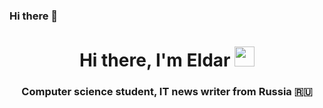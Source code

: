 ### Hi there 👋

<h1 align="center">Hi there, I'm Eldar
<img src="https://img.shields.io/badge/Ninulka like ice cream-red" height="32"/></h1>
<h3 align="center">Computer science student, IT news writer from Russia 🇷🇺</h3>

<!--
**sylar516/sylar516** is a ✨ _special_ ✨ repository because its `README.md` (this file) appears on your GitHub profile.

Here are some ideas to get you started:

- 🔭 I’m currently working on ...
- 🌱 I’m currently learning ...
- 👯 I’m looking to collaborate on ...
- 🤔 I’m looking for help with ...
- 💬 Ask me about ...
- 📫 How to reach me: ...
- 😄 Pronouns: ...
- ⚡ Fun fact: ...
-->

